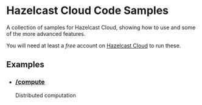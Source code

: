 <h1>Hazelcast Cloud Code Samples</h1>

A collection of samples for Hazelcast Cloud, showing how to use and some of the more advanced features.

You will need at least a *free* account on [Hazelcast Cloud](https://cloud.hazelcast.com/) to run these.

<h2>Examples</h2>

- <h3><a href="https://github.com/hazelcast/hazelcast-cloud-code-samples/tree/master/compute">/compute</a></h3>
        Distributed computation